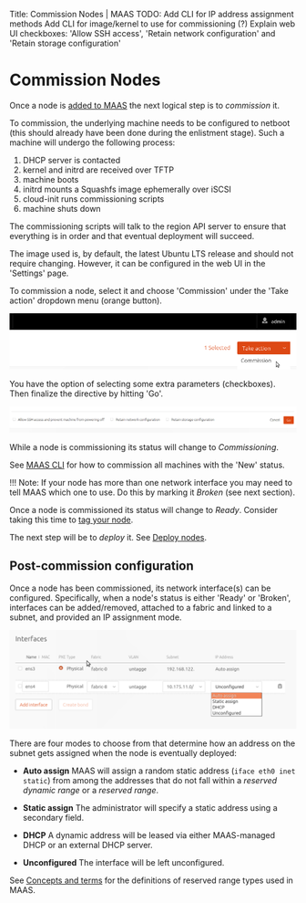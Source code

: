 Title: Commission Nodes | MAAS
TODO:  Add CLI for IP address assignment methods
       Add CLI for image/kernel to use for commissioning (?)
       Explain web UI checkboxes: 'Allow SSH access', 'Retain network configuration' and 'Retain storage configuration'


# Commission Nodes

Once a node is [added to MAAS](installconfig-add-nodes.md) the next logical
step is to *commission* it.

To commission, the underlying machine needs to be configured to netboot (this
should already have been done during the enlistment stage). Such a machine will
undergo the following process:

1. DHCP server is contacted
1. kernel and initrd are received over TFTP
1. machine boots
1. initrd mounts a Squashfs image ephemerally over iSCSI
1. cloud-init runs commissioning scripts
1. machine shuts down

The commissioning scripts will talk to the region API server to ensure that
everything is in order and that eventual deployment will succeed.

The image used is, by default, the latest Ubuntu LTS release and should not
require changing. However, it can be configured in the web UI in the 'Settings'
page.

To commission a node, select it and choose 'Commission' under the 'Take action'
dropdown menu (orange button).

![commission](../media/installconfig-commission-nodes__commission.png)

You have the option of selecting some extra parameters (checkboxes). Then
finalize the directive by hitting 'Go'.

![commission go](../media/installconfig-commission-nodes__commission-go.png)

While a node is commissioning its status will change to *Commissioning*. 

See [MAAS CLI](manage-cli-common.md#commission-all-machines) for how to
commission all machines with the 'New' status.

!!! Note: If your node has more than one network interface you may need to tell
MAAS which one to use. Do this by marking it *Broken* (see next section).

Once a node is commissioned its status will change to *Ready*. Consider taking
this time to [tag your node](installconfig-tags.md).

The next step will be to *deploy* it. See
[Deploy nodes](installconfig-deploy-nodes.md).


## Post-commission configuration

Once a node has been commissioned, its network interface(s) can be configured.
Specifically, when a node's status is either 'Ready' or 'Broken', interfaces
can be added/removed, attached to a fabric and linked to a subnet, and provided
an IP assignment mode. 

![node interface](../media/node-interface-ip.png)

There are four modes to choose from that determine how an address on the subnet
gets assigned when the node is eventually deployed:

- **Auto assign** MAAS will assign a random static address 
  (`iface eth0 inet static`) from among the addresses that do not fall within a
  *reserved dynamic range* or a *reserved range*.

- **Static assign** The administrator will specify a static address using a
  secondary field.

- **DHCP** A dynamic address will be leased via either MAAS-managed DHCP or an
  external DHCP server.

- **Unconfigured** The interface will be left unconfigured.

See [Concepts and terms][concepts-ipranges] for the definitions of reserved
range types used in MAAS.


<!-- LINKS -->

[add-nodes]: installconfig-add-nodes.md
[cli-commission-all-machines]: manage-cli-common.md#commission-all-machines
[tags]: installconfig-tags.md
[deploy-nodes]: installconfig-nodes-deploy.md
[tags-network-interfaces]: installconfig-tags.html#tags-for-network-interfaces
[concepts-ipranges]: intro-concepts.md#ip-ranges

[img__commission-go]: ../media/installconfig-commission-nodes__commission-go.png
[img__node-interface-ip]: ../media/node-interface-ip.png
